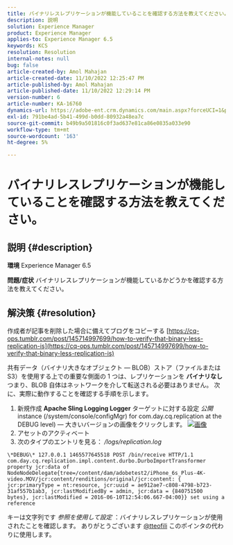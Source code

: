 ```yaml
---
title: バイナリレスレプリケーションが機能していることを確認する方法を教えてください。
description: 説明
solution: Experience Manager
product: Experience Manager
applies-to: Experience Manager 6.5
keywords: KCS
resolution: Resolution
internal-notes: null
bug: false
article-created-by: Amol Mahajan
article-created-date: 11/10/2022 12:25:47 PM
article-published-by: Amol Mahajan
article-published-date: 11/10/2022 12:29:14 PM
version-number: 6
article-number: KA-16760
dynamics-url: https://adobe-ent.crm.dynamics.com/main.aspx?forceUCI=1&pagetype=entityrecord&etn=knowledgearticle&id=2ab840c8-f260-ed11-9561-6045bd006268
exl-id: 791be4ad-5b41-499d-b0dd-80932a48ea7c
source-git-commit: b49b9a501816c0f3ad637e81ca86e0835a033e90
workflow-type: tm+mt
source-wordcount: '163'
ht-degree: 5%

---
```


# バイナリレスレプリケーションが機能していることを確認する方法を教えてください。

## 説明 {#description}

<b>環境</b>
Experience Manager 6.5


<b>問題/症状</b>
バイナリレスレプリケーションが機能しているかどうかを確認する方法を教えてください。


## 解決策 {#resolution}


作成者が記事を削除した場合に備えてブログをコピーする [https://cq-ops.tumblr.com/post/145714997699/how-to-verify-that-binary-less-replication-is](https://cq-ops.tumblr.com/post/145714997699/how-to-verify-that-binary-less-replication-is)

共有データ（バイナリ大きなオブジェクト — BLOB）ストア（ファイルまたは S3）を使用する上での重要な側面の 1 つは、レプリケーションを <b>バイナリなし</b> つまり、BLOB 自体はネットワークを介して転送される必要はありません。 次に、実際に動作することを確認する手順を示します。



1. 新規作成 <b>Apache Sling Logging Logger</b> ターゲットに対する設定 *公開* instance (/system/console/configMgr) for com.day.cq.replication at the DEBUG level) — 大きいバージョンの画像をクリックします。 [![画像](https://64.media.tumblr.com/7399cc8fc96a1bb17456e9aff2af2999/tumblr_inline_p9j3kgHl8K1r414c2_500.png)](https://href.li/?http://jayan.kandathil.ca/CQ-OPS/aem62/LoggingLogger-Replication.png)
2. アセットのアクティベート
3. 次のタイプのエントリを見る： */logs/replication.log*

```
\*DEBUG\* 127.0.0.1 1465577645518 POST /bin/receive HTTP/1.1 com.day.cq.replication.impl.content.durbo.DurboImportTransformer property jcr:data of NodeNodeDelegate{tree=/content/dam/adobetest2/iPhone_6s_Plus-4K-video.MOV/jcr:content/renditions/original/jcr:content: { jcr:primaryType = nt:resource, jcr:uuid = ae912ae7-c808-4798-b723-31af557b1ab3, jcr:lastModifiedBy = admin, jcr:data = {840751500 bytes}, jcr:lastModified = 2016-06-10T12:54:06.667-04:00}} set using a reference
```

キーは文字列です *参照を使用して設定* ：バイナリレスレプリケーションが使用されたことを確認します。 ありがとうございます [@tteofili](https://twitter.com/tteofili) このポインタの代わりに使用します。
